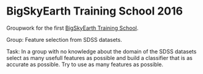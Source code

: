 # BigSkyEarth Training School 2016

Groupwork for the first [BigSkyEarth Training School](http://bigskyearth.eu/event/the-1st-bigskyearth-training-school/).

Group: Feature selection from SDSS datasets.

Task: In a group with no knowledge about the domain of the SDSS datasets select as many usefull
features as possible and build a classifier that is as accurate as possible. Try to use as many features as possible.

